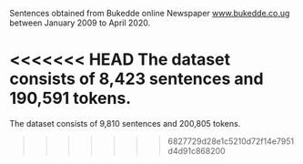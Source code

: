Sentences obtained from Bukedde online Newspaper www.bukedde.co.ug between January 2009 to April 2020.

<<<<<<< HEAD
The dataset consists of 8,423 sentences and 190,591 tokens.
=======
The dataset consists of 9,810 sentences and 200,805 tokens.
>>>>>>> 6827729d28e1c5210d72f14e7951d4d91c868200

<!--

-------------------------------
| Category | Number of articles|
|----------|---------------------|
| agriculture | 15 |
| local news | 30 |
| sports | 15 |
| economy | 30 |
| politcs | 30 |
| culture | 30 |
| health | 16 |
| sports | 30 |
| entertainment | 30 |
| religion | 30 |
| tourism | 30 |
| technology | 30 |

-->
